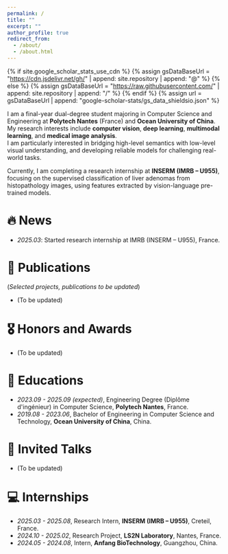 ```yaml
---
permalink: /
title: ""
excerpt: ""
author_profile: true
redirect_from: 
  - /about/
  - /about.html
---
```


{% if site.google_scholar_stats_use_cdn %}
{% assign gsDataBaseUrl = "https://cdn.jsdelivr.net/gh/" | append: site.repository | append: "@" %}
{% else %}
{% assign gsDataBaseUrl = "https://raw.githubusercontent.com/" | append: site.repository | append: "/" %}
{% endif %}
{% assign url = gsDataBaseUrl | append: "google-scholar-stats/gs_data_shieldsio.json" %}

<span class='anchor' id='about-me'></span>

I am a final-year dual-degree student majoring in Computer Science and Engineering at **Polytech Nantes** (France) and **Ocean University of China**.  
My research interests include **computer vision**, **deep learning**, **multimodal learning**, and **medical image analysis**.  
I am particularly interested in bridging high-level semantics with low-level visual understanding, and developing reliable models for challenging real-world tasks.

Currently, I am completing a research internship at **INSERM (IMRB – U955)**, focusing on the supervised classification of liver adenomas from histopathology images, using features extracted by vision-language pre-trained models.

# 🔥 News
- *2025.03*: Started research internship at IMRB (INSERM – U955), France.

# 📝 Publications 
(*Selected projects, publications to be updated*)
- (To be updated)

# 🎖 Honors and Awards
- (To be updated)

# 📖 Educations
- *2023.09 - 2025.09 (expected)*, Engineering Degree (Diplôme d'ingénieur) in Computer Science, **Polytech Nantes**, France.
- *2019.08 - 2023.06*, Bachelor of Engineering in Computer Science and Technology, **Ocean University of China**, China.

# 💬 Invited Talks
- (To be updated)

# 💻 Internships
- *2025.03 - 2025.08*, Research Intern, **INSERM (IMRB – U955)**, Creteil, France.
- *2024.10 - 2025.02*, Research Project, **LS2N Laboratory**, Nantes, France.
- *2024.05 - 2024.08*, Intern, **Anfang BioTechnology**, Guangzhou, China.

